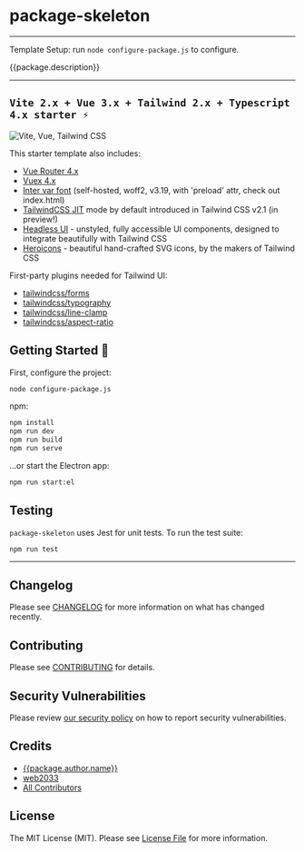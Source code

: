 # package-skeleton

---

Template Setup: run `node configure-package.js` to configure.

{{package.description}}

---

## `Vite 2.x + Vue 3.x + Tailwind 2.x + Typescript 4.x starter ⚡`

![Vite, Vue, Tailwind CSS](https://user-images.githubusercontent.com/11320080/111277027-a9384c00-8640-11eb-8323-21889bd7c609.png)

This starter template also includes:

- [Vue Router 4.x](https://github.com/vuejs/vue-router-next)
- [Vuex 4.x](https://github.com/vuejs/vuex-next)
- [Inter var font](https://github.com/rsms/inter) (self-hosted, woff2, v3.19, with 'preload' attr, check out index.html)
- [TailwindCSS JIT](https://tailwindcss.com/docs/just-in-time-mode) mode by default introduced in Tailwind CSS v2.1 (in preview!)
- [Headless UI](https://headlessui.dev/vue/menu) - unstyled, fully accessible UI components, designed to integrate beautifully with Tailwind CSS
- [Heroicons](https://github.com/tailwindlabs/heroicons#vue) - beautiful hand-crafted SVG icons,
by the makers of Tailwind CSS

First-party plugins needed for Tailwind UI:

- [tailwindcss/forms](https://github.com/tailwindlabs/tailwindcss-forms)
- [tailwindcss/typography](https://github.com/tailwindlabs/tailwindcss-typography)
- [tailwindcss/line-clamp](https://github.com/tailwindlabs/tailwindcss-line-clamp)
- [tailwindcss/aspect-ratio](https://github.com/tailwindlabs/tailwindcss-aspect-ratio)

## Getting Started 🚀

First, configure the project:

```sh
node configure-package.js
```

npm:
```sh
npm install
npm run dev
npm run build
npm run serve
```

...or start the Electron app:
```sh
npm run start:el
```

## Testing

`package-skeleton` uses Jest for unit tests.  To run the test suite:

`npm run test`

---

## Changelog

Please see [CHANGELOG](CHANGELOG.md) for more information on what has changed recently.

## Contributing

Please see [CONTRIBUTING](.github/CONTRIBUTING.md) for details.

## Security Vulnerabilities

Please review [our security policy](../../security/policy) on how to report security vulnerabilities.

## Credits

- [{{package.author.name}}](https://github.com/{{package.author.github}})
- [web2033](https://github.com/web2033/vite-vue3-tailwind-starter)
- [All Contributors](../../contributors)

## License

The MIT License (MIT). Please see [License File](LICENSE.md) for more information.
